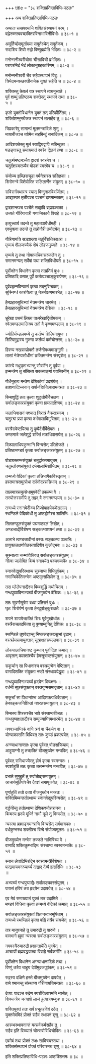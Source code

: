 +++
title = "३८ शक्तिप्रतिष्ठाविधि-पटलः"

+++
अथ शक्तिप्रतिष्ठाविधि-पटलः  
  
अथातः सम्प्रवक्ष्यामि शक्तिसंस्थापनं परम् ।  
वह्नेरुष्णत्ववच्छक्तिरविनाभाविनीविभोः ॥ ३८-१ ॥  
  
अमूर्तिच्छेदमूर्ताख्या समूर्तञ्चेत् समूर्तकम् ।  
सदाशिव शिवौ रुद्रो विष्णुब्रह्मेति भेदिताः ॥ ३८-२ ॥  
  
मनोन्मनीश्वरीचोमा श्रीसावित्री प्रभेदिताः ।  
परापरमिदं भेदं लोकानुग्रहकारिणम् ॥ ३८-३ ॥  
  
मनोन्मनीश्वरी चैव सहैवस्थापनं विदुः ।  
त्रिभेदमन्यच्छक्तीनामेक युक्तं सहेति च ॥ ३८-४ ॥  
  
शक्तिस्तु केवलं यत्र स्थापने त्वघमुच्यते ।  
पूर्वं शम्भुं प्रतिष्ठाप्य शक्तेस्तु स्थापनं तथा ॥ ३८-  
५ ॥  
  
कृतो युक्तोविधानेन युक्तं तत् परिकीर्तितम् ।  
शक्तिंशम्भुमथैकत्र स्थापनं तत्सहैव तु ॥ ३८-६ ॥  
  
त्रिप्रकारेषु सामान्यं मूलमन्त्रादिकं शृणु ।  
मायाबीजञ्च व्योमेन सहबिन्दुं सनादिकम् ॥ ३८-७ ॥  
  
आदिशक्तेस्तु मूलं स्याद्वियद्वापि सबिन्दुका ।  
षडङ्गास्तु समाख्यातं स्वरेव द्वितयं तथा ॥ ३८-८ ॥  
  
चतुर्त्थमष्टमञ्चैव द्वादशं स्वरमेव च ।  
चतुर्दशस्वरञ्चैव षोडशं स्वरमेव च ॥ ३८-९ ॥  
  
संयोज्य हृच्छिराचूडा वर्मनेत्रास्त्र सञ्ज्ञिका ।  
शिरोमन्त्रे विशेषोस्ति सलिलार्णेन संयुतम् ॥ ३८-१० ॥  
  
सविसर्गमथास्त्र स्यात् विन्दुनादविवर्जितम् ।  
आद्यास्वर तृतीयञ्च पञ्चमं दशमान्तकम् ॥ ३८-११ ॥  
  
द्वादशान्तञ्च पञ्चैते सद्यादि ब्रह्मपञ्चका ।  
उच्यते गौरिगायत्री गणाम्बिकायै विद्महे ॥ ३८-१२ ॥  
  
इत्युच्चार्य तदन्ते तु महातपायैधीमही ।  
एवमुक्त्वा तदन्ते तु तन्नोगौरी प्रचोदयेत् ॥ ३८-१३ ॥  
  
गौरिगायत्रि सञ्ज्ञाख्या चतुर्विंशतिकाक्षरा ।  
मृण्मयं शैलजञ्चैकं शेषं लोहजमुच्यते ॥ ३८-१४ ॥  
  
मृण्मये तु तथा नोक्तमधिवासञ्जलेन तु ।  
समानमन्यत् सर्वेषां यथा शक्तिविधीयते ॥ ३८-१५ ॥  
  
पूर्वोक्तेन विधानेन कृत्वा तत्प्रतिमं बुधः ।  
प्रतिष्ठादि वसात् पूर्वे कर्तव्यञ्चाङ्कुरार्पणम् ॥ ३८-१६ ॥  
  
पूर्ववद्रत्नविन्यासं कृत्वा तदनुबिम्बकम् ।  
सुस्निग्धं कारयित्वा तु नेत्रमोक्षणमारभेत् ॥ ३८-१७ ॥  
  
हैमप्रहारसुचिभ्यां नेत्रमन्त्रेण चारभेत् ।  
हैमप्रहारसुचिभ्यां नेत्रमन्त्रेण देशिकः ॥ ३८-१८ ॥  
  
भ्रूरेखा प्रथमं लिख्य पक्ष्मरेखाद्वितीयकम् ।  
श्वेतमण्डलमालिख्य ततो वै कृष्णमण्डलम् ॥ ३८-१९ ॥  
  
ज्योतिर्मण्डलमध्ये तु कर्तव्यं शिल्पिनाबुधः ।  
शिल्पिमुद्वास्य गुरुणा कर्तव्यं कर्मचोत्तरम् ॥ ३८-२० ॥  
  
हिरण्य नखसम्प्रोक्तौ तर्जनीमध्यमाङ्गुली ।  
तासां नेत्रेप्यसौधीमां छक्तिमन्त्रेण संस्पृशेत् ॥ ३८-२१ ॥  
  
कांस्ये मधुघृताभ्यान्तु सौवर्णेन तु दूर्वया ।  
हृन्मन्त्रेण तु संसिच्य सवत्साङ्गां पयस्विनीम् ॥ ३८-२२ ॥  
  
गौर्धेनुहव्य मन्त्रेण देशिकोगां प्रदर्शयेत् ।  
ब्राह्मणादिञ्जनान् सर्वान्वीक्षयित्वाक्षमन्त्रतः ॥ ३८-२३ ॥  
  
बिम्बशुद्धिं ततः कृत्वा शुद्धतोयैर्विचक्षणः ।  
सर्वालङ्कारसंयुक्तं कृत्वा ग्रामप्रदक्षिणम् ॥ ३८-२४ ॥  
  
जलाधिवासनं पश्चात् त्रिरात्रं वैकरात्रकम् ।  
चतुरश्रां प्रपां कृत्वा दर्भमालाविभूषिताम् ॥ ३८-२५ ॥  
  
वस्त्रैरावेष्टयित्वा तु पुष्पैर्दर्भैर्विशेषतः ।  
कण्ठमात्रे जलेशुद्धे शक्तिं तत्राधिवासयेत् ॥ ३८-२६ ॥  
  
दिक्पालाधिपकुम्भानि विन्यसेत् परितोजले ।  
प्रतिष्ठामण्डपं कृत्वा सर्वालङ्कारसंयुतम् ॥ ३८-२७ ॥  
  
षोडशस्तम्भसंयुक्तं चतुर्द्वारसमायुतम् ।  
चतुस्तोरणसंयुक्तं दर्भमालाभिशोभितम् ॥ ३८-२८ ॥  
  
तन्मध्ये वेदिकां कृत्वा तत्त्रिभागैकविस्तृताम् ।  
हस्तमात्रसमुत्सेधां दर्पणोदरसन्निभाम् ॥ ३८-२९ ॥  
  
तालमात्रसमुत्सेधामुपवेदीं प्रकल्प्य वै ।  
तस्योत्तरसमीपे तु तद्वद् वै स्नानमण्डपम् ॥ ३८-३० ॥  
  
तन्मध्ये स्नानवेदीञ्च तिस्रोवाद्व्येकमेखलाम् ।  
स्थण्डिले वेदिकोर्ध्वे तु अष्टद्रोणैश्च शालिभिः ॥ ३८-३१ ॥  
  
तिलतण्डुलसंयुक्तं पद्ममष्टदलं लिखेत् ।  
अण्डजाद्यैर्विशेषण सङ्कल्प्यशयनं तथा ॥ ३८-३२ ॥  
  
अलाभे त्वण्डजादीनां वस्त्रः सङ्कल्प्य पञ्चभिः ।  
प्रागुक्तलक्षणोपेतस्त्वादिशैव कुलोद्भवः ॥ ३८-३३ ॥  
  
सुस्नात्वा चन्म्यविधिवत् सर्वालङ्कारसंयुतम् ।  
नीत्वा जलोषितं बिम्बं स्नापयेत् पञ्चगव्यकैः ॥ ३८-३४ ॥  
  
स्नानवेद्युपरिस्थाप्य सुस्नाप्य विधिपूर्वकम् ।  
गणाम्बिकेतिमन्त्रेण अष्टमृत्सलिलेन तु ॥ ३८-३५ ॥  
  
तदा म्लेलेपनाद्यैश्च बिम्बशुद्धिं यथोचितम् ।  
गन्धपुष्पादिनाभ्यर्च्य बीजमुख्येन देशिकः ॥ ३८-३६ ॥  
  
ततः सुवर्णसूत्रेण बध्वा प्रतिसरं बुधः ।  
घृतः शिरोर्पणं कृत्वा हेमदूर्वाङ्कुराक्षतैः ॥ ३८-३७ ॥  
  
शयने शाययेच्छक्तिं शिरः पूर्वमुखोर्ध्वतः ।  
वस्त्रैराच्छादयित्वा तु पुण्याम्बुनितु देशिकः ॥ ३८-३८ ॥  
  
स्थण्डिले तूपवेद्यान्तु निष्कलङ्काञ्छुभां दृढान् ।  
वस्त्रहेमसमायुक्तान् सूत्राक्षतसपल्लवान् ॥ ३८-३९ ॥  
  
लोकपालाधिपानष्ट कुम्भान् पूर्वादितः क्रमात् ।  
आवृतान् कलशांश्चैव हैमसूत्राष्टसंयुतान् ॥ ३८-४० ॥  
  
सकूर्चान् सा पिधानांश्च वस्त्रयुग्मेन वेष्टितान् ।  
वामादिशक्ति संयुक्ता नष्टौ संस्थापयेद्धृदा ॥ ३८-४१ ॥  
  
गन्धपुष्पादिनाभ्यर्च्य हृदयेन विचक्षणः ।  
वर्धनी सूत्रसंयुक्तान् वस्त्रयुग्मसमावृतान् ॥ ३८-४२ ॥  
  
सकूर्चां सा पिधानांश्च आदिशक्त्यधिदैवतान् ।  
हेमपङ्कजनिक्षिप्तां नवरतसमायुतान् ॥ ३८-४३ ॥  
  
बिम्बस्य शिरसश्चैव भावे संस्थाप्यबीजतः ।  
गन्धपुष्पाक्षताद्यैश्च सम्पूज्याग्निमथारभेत् ॥ ३८-४४ ॥  
  
नवपञ्चाग्निकं वापि त्रयं वा चैकमेव वा ।  
योन्याकाराणि विधिवत् ततः कुण्डं प्रकल्पयेत् ॥ ३८-४५ ॥  
  
अग्न्याधानान्ततः कृत्वा पूर्ववत् षोडशक्रियाम् ।  
आहूयाग्नौ तु तच्छक्तिं बीजमुख्येन मन्त्रवित् ॥ ३८-४६ ॥  
  
पूर्ववत् समिधाज्यैस्तु होमं कृत्वा स्वमन्त्रतः ।  
स्पर्शाहुतिं ततः कृत्वा तत्तन्मन्त्रेण मन्त्रवित् ॥ ३८-४७ ॥  
  
प्रभाते सुमुहूर्ते तु सर्वातोद्यसमायुतम् ।  
आचार्यमूर्तिपांश्चैव दैवज्ञं सम्प्रपूजयेत् ॥ ३८-४८ ॥  
  
पूर्णाहुतिं ततो दत्वा बीजमुख्येन मन्त्रतः ।  
शक्तिबिम्बन्ततोत्थाप्य स्नानवेद्युपरिन्यसेत् ॥ ३८-४९ ॥  
  
वर्द्धनीन्तु ततोत्थाप्य देशिकश्चोत्तराननः ।  
बिम्बस्य हृदये मूर्ध्नि नाभौ मूले तु विन्यसेत् ॥ ३८-५० ॥  
  
न्यस्त्वा ब्रह्माङ्गमन्त्राणि विन्यसेत् सर्वमात्रकाः ।  
वर्धकुम्भस्थ शक्तीश्च बिम्बे संयोज्यमूलतः ॥ ३८-५१ ॥  
  
बीजमुख्येन मन्त्रेण तज्जले नाभिषिच्य वै ।  
वामादि शक्तिकुम्भाद्भिः संस्थाप्य स्वस्वमन्त्रकैः ॥ ३८-  
५२ ॥  
  
स्नान लेपादिभिरद्भि स्वस्वमन्त्रैर्विशेषतः ।  
पाद्यमाचमनञ्चार्घ्यं दद्याद् देव्यै हृदादिभिः ॥ ३८-५३   
॥  
  
अभ्यर्च्य गन्धपुष्पाद्यैः सर्वालङ्कारसंयुतम् ।  
पायसं हविषं तत्र हृदयेन प्रदापयेत् ॥ ३८-५४ ॥  
  
एव मेवं समाख्यातं युक्तं तत्र वदामिते ।  
मण्डपं विधिना कृत्वा तन्मध्ये वेदिकां क्रमात् ॥ ३८-५५ ॥  
  
सर्वालङ्कारसंयुक्तां वितानध्वजभूषिताम् ।  
तन्मध्ये स्थण्डिलं कृत्वा वह्निं तत्रैव संयजेत् ॥ ३८-५६ ॥  
  
तत्र मानुषनाहे तु उमारुद्रौ तु वारुणे ।  
वामभागे ह्युमां न्यस्त्वा सर्वालङ्कारसंयुताम् ॥ ३८-५७ ॥  
  
नववस्त्रैरुमारुद्रौ प्रशान्तायेति भूषयेत् ।  
आचार्यो ब्रह्मवद्ध्यात्वा विवाहे सर्वकर्मणि ॥ ३८-५८ ॥  
  
पूर्वोक्तेन विधानेन अग्न्याधानादिकं तथा ।  
विष्णुं तत्रैव चाहूय देवीमुदकपूर्वकम् ॥ ३८-५९ ॥  
  
रुद्रस्य दक्षिणे हस्ते बीजमुख्येन दापयेत् ।  
वामे श्मानन्तु संस्थाप्य गौरीगायत्रिमन्त्रतः ॥ ३८-६० ॥  
  
देव्याः पादञ्च रुद्रेण स्पर्शयित्वाश्मनि न्यसेत् ।  
शिवमन्त्रेण मन्त्रज्ञो लाजं हुत्वात्रयम्बुधः ॥ ३८-६१ ॥  
  
शक्तियुक्तं ततः सर्वं प्रभूतहविषं ददेत् ।  
युक्तमेवमिदं प्रोक्तं सहैव स्थापनं शृणु ॥ ३८-६२ ॥  
  
आरम्भस्थापनान्तं यत्सर्वकर्मसहैव तु ।  
सहैव इति विख्यातं चोत्सवोविधिचोदितः ॥ ३८-६३ ॥  
  
एवमेवं तथा प्रोक्तं लक्षः सावित्रयस्तथा ।  
शक्तिसंस्थापनं प्रोक्तं परिवारमथ शृणु ॥ ३८-६४ ॥  
  
इति शक्तिप्रतिष्ठाविधि-पटलः अष्टत्रिंशत्तमः ॥ ३८ ॥  
  
  
